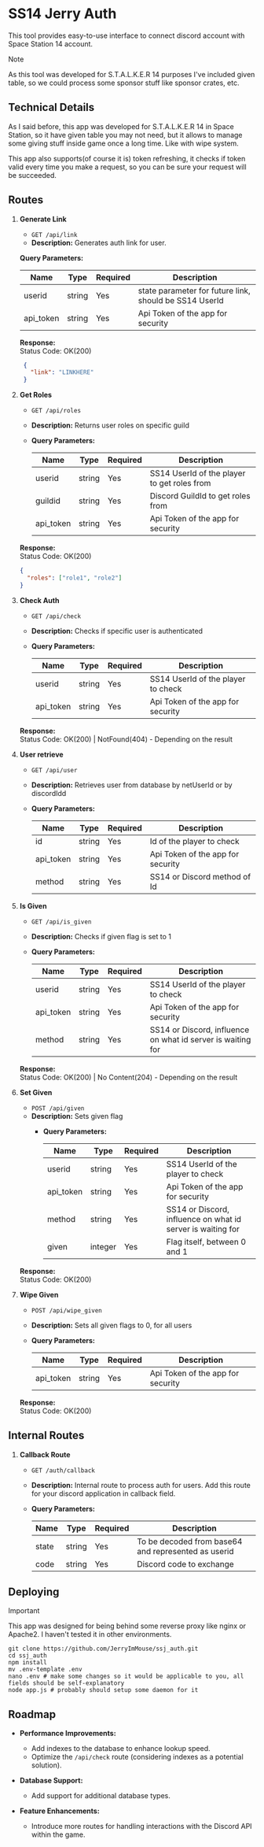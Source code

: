 # SS14 Jerry Auth
This tool provides easy-to-use interface to connect discord account with Space Station 14 account.

> [!NOTE]
> As this tool was developed for S.T.A.L.K.E.R 14 purposes I've included given table, so we could process some sponsor stuff like sponsor crates, etc.

## Technical Details
As I said before, this app was developed for S.T.A.L.K.E.R 14 in Space Station, so it have given table you may not need, but it allows to manage some giving stuff inside game once a long time. Like with wipe system.

This app also supports(of course it is) token refreshing, it checks if token valid every time you make a request, so you can be sure your request will be succeeded.

## Routes
1. **Generate Link**
    - `GET /api/link`
    - **Description:** Generates auth link for user.
    
   **Query Parameters:**

   | Name      | Type   | Required | Description                                            |
   |-----------|--------|----------|--------------------------------------------------------|
   | userid    | string | Yes      | state parameter for future link, should be SS14 UserId |
   | api_token | string | Yes      | Api Token of the app for security                      |
   
    **Response:**  
   Status Code: OK(200)
   ```json
    {
      "link": "LINKHERE"
    }
    ```

3. **Get Roles**
    - `GET /api/roles`
    - **Description:** Returns user roles on specific guild
    
    - **Query Parameters:**
      
      | Name      | Type   | Required | Description                                 |
      |-----------|--------|----------|---------------------------------------------|
      | userid    | string | Yes      | SS14 UserId of the player to get roles from |
      | guildid   | string | Yes      | Discord GuildId to get roles from           |
      | api_token | string | Yes      | Api Token of the app for security           |
   **Response:**  
    Status Code: OK(200)
    ```json
    {
      "roles": ["role1", "role2"]
    }
    ```

4. **Check Auth**
    - `GET /api/check`
    - **Description:** Checks if specific user is authenticated
    - **Query Parameters:**

      | Name      | Type   | Required | Description                        |
      |-----------|--------|----------|------------------------------------|
      | userid    | string | Yes      | SS14 UserId of the player to check |
      | api_token | string | Yes      | Api Token of the app for security  |
    **Response:**  
    Status Code: OK(200) | NotFound(404) - Depending on the result

5. **User retrieve**
    - `GET /api/user`
    - **Description:** Retrieves user from database by netUserId or by discordIdd
    - **Query Parameters:**
      
      | Name      | Type   | Required | Description                       |
      |-----------|--------|----------|-----------------------------------|
      | id        | string | Yes      | Id of the player to check         |
      | api_token | string | Yes      | Api Token of the app for security | 
      | method    | string | Yes      | SS14 or Discord method of Id      | 

6. **Is Given**
   - `GET /api/is_given`
   - **Description:** Checks if given flag is set to 1
   - **Query Parameters:**

     | Name      | Type   | Required | Description                                                 |
     |-----------|--------|----------|-------------------------------------------------------------|
     | userid    | string | Yes      | SS14 UserId of the player to check                          |
     | api_token | string | Yes      | Api Token of the app for security                           |
     | method    | string | Yes      | SS14 or Discord, influence on what id server is waiting for |
   **Response:**  
   Status Code: OK(200) | No Content(204) - Depending on the result


7. **Set Given**
    - `POST /api/given`
    - **Description:** Sets given flag
      - **Query Parameters:**

        | Name      | Type    | Required | Description                                                 |
        |-----------|---------|----------|-------------------------------------------------------------|
        | userid    | string  | Yes      | SS14 UserId of the player to check                          |
        | api_token | string  | Yes      | Api Token of the app for security                           |
        | method    | string  | Yes      | SS14 or Discord, influence on what id server is waiting for |
        | given     | integer | Yes      | Flag itself, between 0 and 1                                |
   **Response:**  
   Status Code: OK(200)

   
8. **Wipe Given**
    - `POST /api/wipe_given`
    - **Description:** Sets all given flags to 0, for all users
    - **Query Parameters:**

      | Name      | Type    | Required | Description                        |
      |-----------|---------|----------|------------------------------------|
      | api_token | string  | Yes      | Api Token of the app for security  |
   **Response:**  
   Status Code: OK(200)

## Internal Routes
1. **Callback Route**
    - `GET /auth/callback`
    - **Description:** Internal route to process auth for users. Add this route for your discord application in callback field.
   - **Query Parameters:**
     
     | Name      | Type   | Required | Description                                         |
     |-----------|--------|----------|-----------------------------------------------------|
     | state     | string | Yes      | To be decoded from base64 and represented as userid |
     | code      | string | Yes      | Discord code to exchange                            |

## Deploying
> [!IMPORTANT]  
> This app was designed for being behind some reverse proxy like nginx or Apache2. I haven't tested it in other environments.

```shell
git clone https://github.com/JerryImMouse/ssj_auth.git
cd ssj_auth
npm install
mv .env-template .env
nano .env # make some changes so it would be applicable to you, all fields should be self-explanatory
node app.js # probably should setup some daemon for it
```

## Roadmap

- **Performance Improvements:**
    - Add indexes to the database to enhance lookup speed.
    - Optimize the `/api/check` route (considering indexes as a potential solution).

- **Database Support:**
    - Add support for additional database types.

- **Feature Enhancements:**
    - Introduce more routes for handling interactions with the Discord API within the game.
